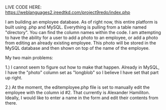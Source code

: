 LIVE CODE HERE: https://weblanguages2.jreedtkd.com/project9redo/index.php

I am building an employee database. As of right now, this entire platform is built using .php and MySQL. Everything is pulling from a table named "directory". You can find the column names within the code. I am attempting to have the ability for a user to add a photo to an employee, or add a photo from editing an already existing employee. This photo will be stored in the MySQL database and then shown on top of the name of the employee. 

My two main problems: 

1.) I cannot seem to figure out how to make that happen. Already in MySQL, I have the "photo" column set as "longblob" so I believe I have set that part up right. 

2.) At the moment, the editemployee.php file is set to manually edit the employee with the column id #2. That currently is Alexander Hamiliton. Ideally, I would like to enter a name in the form and edit their contents from there. 
